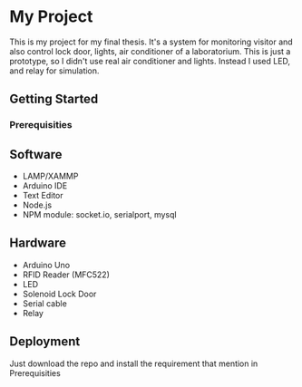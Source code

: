 # My Project

This is my project for my final thesis. It's a system for monitoring visitor and also control lock door, lights, air conditioner of a laboratorium. This is just a prototype, so I didn't use real air conditioner and lights. Instead I used LED, and relay for simulation.

## Getting Started

### Prerequisities

## Software
* LAMP/XAMMP
* Arduino IDE
* Text Editor
* Node.js
* NPM module: socket.io, serialport, mysql

## Hardware
* Arduino Uno
* RFID Reader (MFC522)
* LED
* Solenoid Lock Door
* Serial cable
* Relay

## Deployment
Just download the repo and install the requirement that mention in Prerequisities
